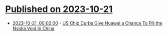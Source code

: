 # [Published on 2023-10-21](index.md)

* [2023-10-21, 00:02:00](https://news.slashdot.org/story/23/10/20/2123216/us-chip-curbs-give-huawei-a-chance-to-fill-the-nvidia-void-in-china?utm_source=rss1.0mainlinkanon&utm_medium=feed) - [US Chip Curbs Give Huawei a Chance To Fill the Nvidia Void In China](https://news.slashdot.org/story/23/10/20/2123216/us-chip-curbs-give-huawei-a-chance-to-fill-the-nvidia-void-in-china?utm_source=rss1.0mainlinkanon&utm_medium=feed)
